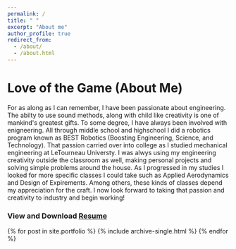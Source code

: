 ```yaml
---
permalink: /
title: " "
excerpt: "About me"
author_profile: true
redirect_from: 
  - /about/
  - /about.html
---
```

Love of the Game (About Me)
=====
For as along as I can remember, I have been passionate about engineering. The abilty to use sound methods, along with child like creativity is one of mankind's greatest gifts. To some degree, I have always been involved with enigneering. All through middle school and highschool I did a robotics program known as BEST Robotics (Boosting Engineering, Science, and Technology). That passion carried over into college as I studied mechanical engineering at LeTourneau Universty. I was alwys using my engineering creativity outside the classroom as well, making personal projects and solving simple problems around the house. As I progressed in my studies I looked for more specific classes I could take such as Applied Aerodynamics and Design of Expirements. Among others, these kinds of classes depend my appreciation for the craft. I now look forward to taking that passion and creativity to industry and begin working! 
### View and Download [Resume](https://camden-carroll.github.io/files/resume)

{% for post in site.portfolio %}
  {% include archive-single.html %}
{% endfor %}
